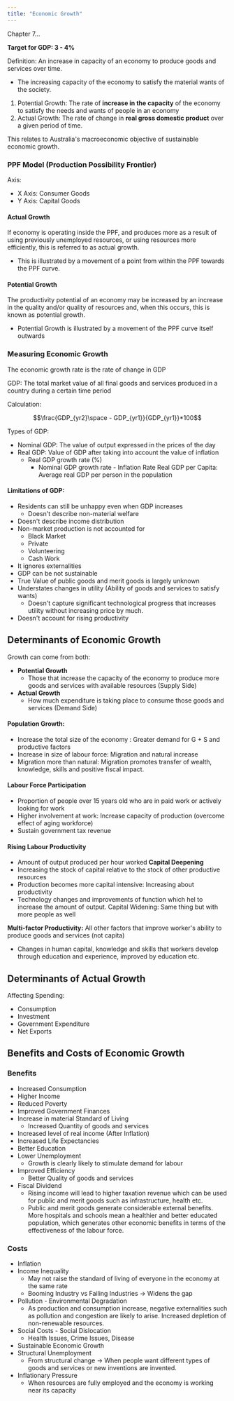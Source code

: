 ```yaml
---
title: "Economic Growth"
---
```


Chapter 7...

**Target for GDP: 3 - 4%**

Definition: An increase in capacity of an economy to produce goods and services over time.
- The increasing capacity of the economy to satisfy the material wants of the society.

1. Potential Growth: The rate of **increase in the capacity** of the economy to satisfy the needs and wants of people in an economy
2. Actual Growth: The rate of change in **real gross domestic product** over a given period of time.

This relates to Australia's macroeconomic objective of sustainable economic growth.


### PPF Model (Production Possibility Frontier)

Axis:
- X Axis: Consumer Goods
- Y Axis: Capital Goods

#### Actual Growth

If economy is operating inside the PPF, and produces more as a result of using previously unemployed resources, or using resources more efficiently, this is referred to as actual growth.
- This is illustrated by a movement of a point from within the PPF towards the PPF curve.

#### Potential Growth

The productivity potential of an economy may be increased by an increase in the quality and/or quality of resources and, when this occurs, this is known as potential growth.
- Potential Growth is illustrated by a movement of the PPF curve itself outwards

### Measuring Economic Growth

The economic growth rate is the rate of change in GDP

GDP: The total market value of all final goods and services produced in a country during a certain time period

Calculation:

$$\frac{GDP_{yr2}\space - GDP_{yr1}}{GDP_{yr1}}*100$$

Types of GDP:
- Nominal GDP: The value of output expressed in the prices of the day
- Real GDP: Value of GDP after taking into account  the value of inflation
	- Real GDP growth rate (%)
		- Nominal GDP growth rate - Inflation Rate
Real GDP per Capita: Average real GDP per person in the population


#### Limitations of GDP:

- Residents can still be unhappy even when GDP increases
	- Doesn't describe non-material welfare
- Doesn't describe income distribution
- Non-market production is not accounted for
	- Black Market
	- Private
	- Volunteering
	- Cash Work
- It ignores externalities
- GDP can be not sustainable
- True Value of public goods and merit goods is largely unknown
- Understates changes in utility (Ability of goods and services to satisfy wants)
	- Doesn't capture significant technological progress that increases utility without increasing price by much.
- Doesn't account for rising productivity


## Determinants of Economic Growth

Growth can come from both:
- **Potential Growth**
	- Those that increase the capacity of the economy to produce more goods and services with available resources (Supply Side)
- **Actual Growth**
	- How much expenditure is taking place to consume those goods and services (Demand Side)

#### Population Growth:

- Increase the total size of the economy : Greater demand for G + S and productive factors
- Increase in size of labour force: Migration and natural increase
- Migration more than natural: Migration promotes transfer of wealth, knowledge, skills and positive fiscal impact.

#### Labour Force Participation

- Proportion of people over 15 years old who are in paid work or actively looking for work
- Higher involvement at work: Increase capacity of production (overcome effect of aging workforce)
- Sustain government tax revenue

#### Rising Labour Productivity

- Amount of output produced per hour worked
**Capital Deepening**
- Increasing the stock of capital relative to the stock of other productive resources
- Production becomes more capital intensive: Increasing about productivity
- Technology changes and improvements of function which hel to increase the amount of output.
Capital Widening: Same thing but with more people as well 

**Multi-factor Productivity:** All other factors that improve worker's ability to produce goods and services (not capita)
- Changes in human capital, knowledge and skills that workers develop through education and experience, improved by education etc.

## Determinants of Actual Growth

Affecting Spending:
- Consumption
- Investment
- Government Expenditure
- Net Exports

## Benefits and Costs of Economic Growth

### Benefits

- Increased Consumption
- Higher Income
- Reduced Poverty
- Improved Government Finances
- Increase in material Standard of Living
	- Increased Quantity of goods and services
- Increased level of real income (After Inflation)
- Increased Life Expectancies
- Better Education
- Lower Unemployment
	- Growth is clearly likely to stimulate demand for labour
- Improved Efficiency
	- Better Quality of goods and services
- Fiscal Dividend
	- Rising income will lead to higher taxation revenue which can be used for public and merit goods such as infrastructure, health etc.
	- Public and merit goods generate considerable external benefits. More hospitals and schools mean a healthier and better educated population, which generates other economic benefits in terms of the effectiveness of the labour force.


### Costs

- Inflation
- Income Inequality
	- May not raise the standard of living of everyone in the economy at the same rate
	- Booming Industry vs Failing Industries -> Widens the gap
- Pollution - Environmental Degradation
	- As production and consumption increase, negative externalities such as pollution and congestion are likely to arise. Increased depletion of non-renewable resources.
- Social Costs - Social Dislocation
	- Health Issues, Crime Issues, Disease
- Sustainable Economic Growth
- Structural Unemployment
	- From structural change -> When people want different types of goods and services or new inventions are invented.
- Inflationary Pressure
	- When resources are fully employed and the economy is working near its capacity